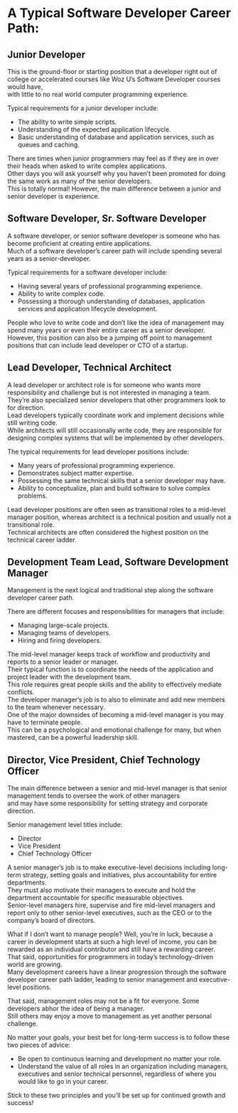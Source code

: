 # A Typical Software Developer Career Path:

## Junior Developer
This is the ground-floor or starting position that a developer right out of college or accelerated courses like Woz U’s Software Developer courses would have,   
with little to no real world computer programming experience.

Typical requirements for a junior developer include:

- The ability to write simple scripts.
- Understanding of the expected application lifecycle.
- Basic understanding of database and application services, such as queues and caching.  

There are times when junior programmers may feel as if they are in over their heads when asked to write complex applications.   
Other days you will ask yourself why you haven’t been promoted for doing the same work as many of the senior developers.   
This is totally normal! However, the main difference between a junior and senior developer is experience.

## Software Developer, Sr. Software Developer
A software developer, or senior software developer is someone who has become proficient at creating entire applications.   
Much of a software developer’s career path will include spending several years as a senior-developer.  

Typical requirements for a software developer include:  

- Having several years of professional programming experience.
- Ability to write complex code.
- Possessing a thorough understanding of databases, application services and application lifecycle development.  

People who love to write code and don’t like the idea of management may spend many years or even their entire career as a senior developer.  
However, this position can also be a jumping off point to management positions that can include lead developer or CTO of a startup.

## Lead Developer, Technical Architect
A lead developer or architect role is for someone who wants more responsibility and challenge but is not interested in managing a team.   
They’re also specialized senior developers that other programmers look to for direction.   
Lead developers typically coordinate work and implement decisions while still writing code.   
While architects will still occasionally write code, they are responsible for designing complex systems that will be implemented by other developers.

The typical requirements for lead developer positions include:

- Many years of professional programming experience.
- Demonstrates subject matter expertise.
- Possessing the same technical skills that a senior developer may have.
- Ability to conceptualize, plan and build software to solve complex problems.  

Lead developer positions are often seen as transitional roles to a mid-level manager position, whereas architect is a technical position and usually not a transitional role.   
Technical architects are often considered the highest position on the technical career ladder.

## Development Team Lead, Software Development Manager
Management is the next logical and traditional step along the software developer career path.

There are different focuses and responsibilities for managers that include:

- Managing large-scale projects.
- Managing teams of developers.
- Hiring and firing developers.   

The mid-level manager keeps track of workflow and productivity and reports to a senior leader or manager.   
Their typical function is to coordinate the needs of the application and project leader with the development team.   
This role requires great people skills and the ability to effectively mediate conflicts.   
The developer manager’s job is to also to eliminate and add new members to the team whenever necessary.   
One of the major downsides of becoming a mid-level manager is you may have to terminate people.   
This can be a psychological and emotional challenge for many, but when mastered, can be a powerful leadership skill.

## Director, Vice President, Chief Technology Officer
The main difference between a senior and mid-level manager is that senior management tends to oversee the work of other managers   
and may have some responsibility for setting strategy and corporate direction.

Senior management level titles include:

- Director
- Vice President
- Chief Technology Officer   

A senior manager’s job is to make executive-level decisions including long-term strategy, setting goals and initiatives, plus accountability for entire departments.   
They must also motivate their managers to execute and hold the department accountable for specific measurable objectives.   
Senior-level managers hire, supervise and fire mid-level managers and report only to other senior-level executives, such as the CEO or to the company’s board of directors.

What if I don’t want to manage people?
Well, you’re in luck, because a career in development starts at such a high level of income, you can be rewarded as an individual contributor and still have a rewarding career.   
That said, opportunities for programmers in today’s technology-driven world are growing.   
Many development careers have a linear progression through the software developer career path ladder, leading to senior management and executive-level positions.

That said, management roles may not be a fit for everyone. Some developers abhor the idea of being a manager.   
Still others may enjoy a move to management as yet another personal challenge.

No matter your goals, your best bet for long-term success is to follow these two pieces of advice:

- Be open to continuous learning and development no matter your role.
- Understand the value of all roles in an organization including managers, executives and senior technical personnel, regardless of where you would like to go in your career.

Stick to these two principles and you’ll be set up for continued growth and success!
